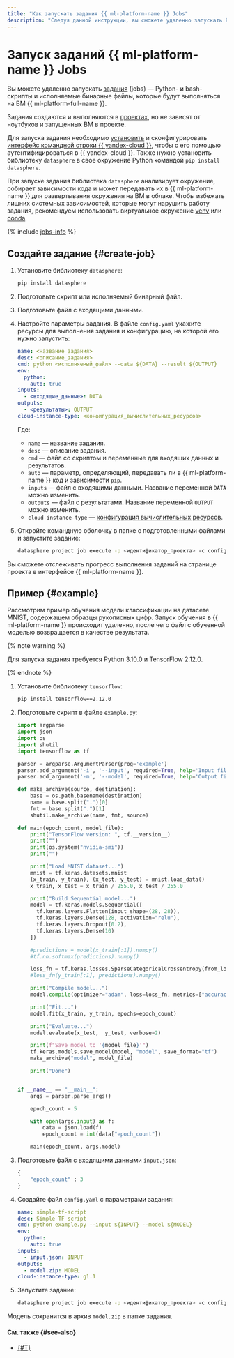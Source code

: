 ```yaml
---
title: "Как запускать задания {{ ml-platform-name }} Jobs"
description: "Следуя данной инструкции, вы сможете удаленно запускать Python- и bash-скрипты и исполняемые бинарные файлы, которые будут выполняться на ВМ {{ ml-platform-name }}."
---
```


# Запуск заданий {{ ml-platform-name }} Jobs

Вы можете удаленно запускать [задания](../../concepts/jobs.md) (jobs) — Python- и bash-скрипты и исполняемые бинарные файлы, которые будут выполняться на ВМ {{ ml-platform-full-name }}.

Задания создаются и выполняются в [проектах](../../concepts/project.md), но не зависят от ноутбуков и запущенных ВМ в проекте. 

Для запуска задания необходимо [установить](../../../cli/quickstart.md) и сконфигурировать [интерфейс командной строки {{ yandex-cloud }}](../../../cli/), чтобы с его помощью аутентифицироваться в {{ yandex-cloud }}. Также нужно установить библиотеку `datasphere` в свое окружение Python командой `pip install datasphere`.

При запуске задания библиотека `datasphere` анализирует окружение, собирает зависимости кода и может передавать их в {{ ml-platform-name }} для развертывания окружения на ВМ в облаке. Чтобы избежать лишних системных зависимостей, которые могут нарушить работу задания, рекомендуем использовать виртуальное окружение [venv](https://docs.python.org/3/library/venv.html) или [conda](https://docs.conda.io/en/latest/#).

{% include [jobs-info](../../../_includes/datasphere/jobs-environment.md) %}

## Создайте задание {#create-job}

1. Установите библиотеку `datasphere`:

    ```bash
    pip install datasphere
    ```

1. Подготовьте скрипт или исполняемый бинарный файл.

1. Подготовьте файл с входящими данными.

1. Настройте параметры задания. В файле `config.yaml` укажите ресурсы для выполнения задания и конфигурацию, на которой его нужно запустить:

    ```yaml
    name: <название_задания>
    desc: <описание_задания>
    cmd: python <исполняемый_файл> --data ${DATA} --result ${OUTPUT}
    env:
      python:
        auto: true
    inputs:
      - <входящие_данные>: DATA
    outputs:
      - <результаты>: OUTPUT
    cloud-instance-type: <конфигурация_вычислительных_ресурсов>
    ```

    Где: 

    * `name` — название задания.
    * `desc` — описание задания.
    * `cmd` — файл со скриптом и переменные для входящих данных и результатов.
    * `auto` — параметр, определяющий, передавать ли в {{ ml-platform-name }} код и зависимости `pip`.
    * `inputs` — файл с входящими данными. Название переменной `DATA` можно изменить.
    * `outputs` — файл с результатами. Название переменной `OUTPUT` можно изменить.
    * `cloud-instance-type` — [конфигурация вычислительных ресурсов](../../concepts/configurations.md).

1. Откройте командную оболочку в папке с подготовленными файлами и запустите задание:

    ```bash
    datasphere project job execute -p <идентификатор_проекта> -c config.yaml
    ```

Вы сможете отслеживать прогресс выполнения заданий на странице проекта в интерфейсе {{ ml-platform-name }}.

## Пример {#example}

Рассмотрим пример обучения модели классификации на датасете MNIST, содержащем образцы рукописных цифр. Запуск обучения в {{ ml-platform-name }} происходит удаленно, после чего файл с обученной моделью возвращается в качестве результата.

{% note warning %}

Для запуска задания требуется Python 3.10.0 и TensorFlow 2.12.0.

{% endnote %}

1. Установите библиотеку `tensorflow`:

    ```bash
    pip install tensorflow==2.12.0 
    ```

1. Подготовьте скрипт в файле `example.py`:

    ```python
    import argparse
    import json
    import os
    import shutil
    import tensorflow as tf

    parser = argparse.ArgumentParser(prog='example')
    parser.add_argument('-i', '--input', required=True, help='Input file')
    parser.add_argument('-m', '--model', required=True, help='Output file')

    def make_archive(source, destination):
        base = os.path.basename(destination)
        name = base.split(".")[0]
        fmt = base.split(".")[1]
        shutil.make_archive(name, fmt, source)

    def main(epoch_count, model_file):
        print("TensorFlow version: ", tf.__version__)
        print("")
        print(os.system("nvidia-smi"))
        print("")

        print("Load MNIST dataset...")
        mnist = tf.keras.datasets.mnist
        (x_train, y_train), (x_test, y_test) = mnist.load_data()
        x_train, x_test = x_train / 255.0, x_test / 255.0

        print("Build Sequential model...")
        model = tf.keras.models.Sequential([
          tf.keras.layers.Flatten(input_shape=(28, 28)),
          tf.keras.layers.Dense(128, activation="relu"),
          tf.keras.layers.Dropout(0.2),
          tf.keras.layers.Dense(10)
        ])

        #predictions = model(x_train[:1]).numpy()
        #tf.nn.softmax(predictions).numpy()

        loss_fn = tf.keras.losses.SparseCategoricalCrossentropy(from_logits=True)
        #loss_fn(y_train[:1], predictions).numpy()

        print("Compile model...")
        model.compile(optimizer="adam", loss=loss_fn, metrics=["accuracy"])

        print("Fit...")
        model.fit(x_train, y_train, epochs=epoch_count)

        print("Evaluate...")
        model.evaluate(x_test,  y_test, verbose=2)

        print(f"Save model to '{model_file}'")
        tf.keras.models.save_model(model, "model", save_format="tf")
        make_archive("model", model_file)

        print("Done")


    if __name__ == "__main__":
        args = parser.parse_args()

        epoch_count = 5

        with open(args.input) as f:
            data = json.load(f)
            epoch_count = int(data["epoch_count"])

        main(epoch_count, args.model)
    ```

1. Подготовьте файл с входящими данными `input.json`:

    ```python
    {
        "epoch_count" : 3
    }
    ```

1. Создайте файл `config.yaml` с параметрами задания:

    ```yaml
    name: simple-tf-script
    desc: Simple TF script
    cmd: python example.py --input ${INPUT} --model ${MODEL}
    env:
      python:
        auto: true
    inputs:
      - input.json: INPUT
    outputs:
      - model.zip: MODEL
    cloud-instance-type: g1.1
    ```

1. Запустите задание:

    ```bash
    datasphere project job execute -p <идентификатор_проекта> -c config.yaml
    ```

Модель сохранится в архив `model.zip` в папке задания.

#### См. также {#see-also}

* [{#T}](../../concepts/jobs.md)
